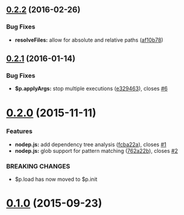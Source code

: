 <a name="0.2.2"></a>
## [0.2.2](https://github.com/BrainBacon/Nodep/compare/0.2.1...v0.2.2) (2016-02-26)


### Bug Fixes

* **resolveFiles:** allow for absolute and relative paths ([af10b78](https://github.com/BrainBacon/Nodep/commit/af10b78))



<a name="0.2.1"></a>
## [0.2.1](https://github.com/BrainBacon/Nodep/compare/0.2.0...v0.2.1) (2016-01-14)


### Bug Fixes

* **$p.applyArgs:** stop multiple executions ([e329463](https://github.com/BrainBacon/Nodep/commit/e329463)), closes [#6](https://github.com/BrainBacon/Nodep/issues/6)



<a name="0.2.0"></a>
# [0.2.0](https://github.com/BrainBacon/Nodep/compare/0.1.0...v0.2.0) (2015-11-11)


### Features

* **nodep.js:** add dependency tree analysis ([fcba22a](https://github.com/BrainBacon/Nodep/commit/fcba22a)), closes [#1](https://github.com/BrainBacon/Nodep/issues/1)
* **nodep.js:** glob support for pattern matching ([762a22b](https://github.com/BrainBacon/Nodep/commit/762a22b)), closes [#2](https://github.com/BrainBacon/Nodep/issues/2)


### BREAKING CHANGES

* $p.load has now moved to $p.init



<a name="0.1.0"></a>
# [0.1.0](https://github.com/BrainBacon/Nodep/compare/0.1.0...v0.1.0) (2015-09-23)




